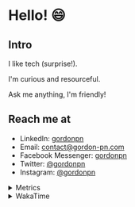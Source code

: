 # Hello! 😄

## Intro

I like tech (surprise!).

I'm curious and resourceful.

Ask me anything, I'm friendly!

## Reach me at

- LinkedIn: [gordonpn](https://www.linkedin.com/in/gordonpn/)
- Email: [contact@gordon-pn.com](mailto:contact@gordon-pn.com)
- Facebook Messenger: [gordonpn](https://www.messenger.com/t/Gordonpn)
- Twitter: [@gordonpn](https://twitter.com/Gordonpn)
- Instagram: [@gordonpn](https://www.instagram.com/gordonpn/)

<details>
  <summary>Metrics</summary>

  <img align="center" src="https://github.com/gordonpn/gordonpn/blob/master/github-metrics.svg" alt="GitHub Metrics">

</details>

<details>
  <summary>WakaTime</summary>

  <!--START_SECTION:waka-->
📊 **This Week I Spent My Time On** 

```text
💬 Programming Languages: 
Java                     16 hrs 42 mins      ███████████████████████░░   91.88 % 
Brazil Dependency Config 37 mins             █░░░░░░░░░░░░░░░░░░░░░░░░   03.42 % 
Makefile                 15 mins             ░░░░░░░░░░░░░░░░░░░░░░░░░   01.47 % 
Shell Script             10 mins             ░░░░░░░░░░░░░░░░░░░░░░░░░   00.98 % 
YAML                     8 mins              ░░░░░░░░░░░░░░░░░░░░░░░░░   00.74 % 

🔥 Editors: 
IntelliJ                 18 hrs 10 mins      █████████████████████████   100.00 % 
```


 Last Updated on 16/12/2023 10:17:54 UTC
<!--END_SECTION:waka-->
</details>
